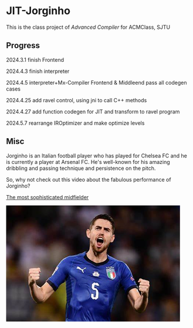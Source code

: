 # JIT-Jorginho

This is the class project of *Advanced Compiler* for ACMClass, SJTU

## Progress

2024.3.1 finish Frontend

2024.4.3 finish interpreter

2024.4.5 interpreter+Mx-Compiler Frontend & Middleend pass all codegen cases

2024.4.25 add ravel control, using jni to call C++ methods

2024.4.27 add function codegen for JIT and transform to ravel program

2024.5.7 rearrange IROptimizer and make optimize levels

## Misc

Jorginho is an Italian football player who has played for Chelsea FC and he is currently a player at Arsenal FC. He's well-known for his amazing dribbling and passing technique and persistence on the pitch.

So, why not check out this video about the fabulous performance of Jorginho?

[The most sophisticated midfielder](https://www.youtube.com/watch?v=8R1Gas4DiBE)

![Jorginho](asset/Jorginho.jpg)


